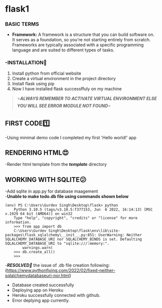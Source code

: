 # flask1
### BASIC TERMS
- **Framework:** A framework is a structure that you can build software on. It serves as a foundation, so you're not starting entirely from scratch. Frameworks are typically associated with a specific programming language and are suited to different types of tasks.

### -INSTALLATION:metal:
1. Install python from official website
2. Create a virtual environment in the project directory
3. Install flask using pip
4. Now I have installed flask successffuly on my machine  
> :star:***ALWAYS REMEMBER TO ACTIVATE VIRTUAL ENVIRONMENT ELSE YOU WILL SEE ERROR MODULE NOT FOUND***:star:

## FIRST CODE:one:
-Using minimal demo code I completed my first 'Hello world!' app

## RENDERING HTML:heart_eyes: 
-Render html template from the ***template*** directory

## WORKING WITH SQLITE:confused:
-Add sqlite in app.py for database maagement  
-**Unable to make todo.db file using commands shown below**

   
```
(env) PS C:\Users\Gurdev Singh\Desktop\flask> python
    Python 3.10.5 (tags/v3.10.5:f377153, Jun  6 2022, 16:14:13) [MSC v.1929 64 bit (AMD64)] on win32
    Type "help", "copyright", "credits" or "license" for more information.
    >>> from app import db
    C:\Users\Gurdev Singh\Desktop\flask\env\lib\site-packages\flask_sqlalchemy\__init__.py:851: UserWarning: Neither SQLALCHEMY_DATABASE_URI nor SQLALCHEMY_BINDS is set. Defaulting SQLALCHEMY_DATABASE_URI to "sqlite:///:memory:".
        warnings.warn(
    >>> db.create_all()    
    >>>
```
-***RESOLVED:partying_face:*** the issue of .db file creation following:   
(https://www.pythonfixing.com/2022/02/fixed-neither-sqlalchemydatabaseuri-nor.html)
- Database created successfully
- Deploying app on Heroku
- Heroku successfully connected with github.
- Error deplying app currently.







